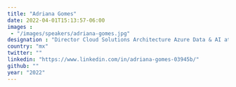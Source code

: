 ```yaml
---
title: "Adriana Gomes"
date: 2022-04-01T15:13:57-06:00
images : 
 - "/images/speakers/adriana-gomes.jpg"
designation : "Director Cloud Solutions Architecture Azure Data & AI at Microsoft"
country: "mx"
twitter: ""
linkedin: "https://www.linkedin.com/in/adriana-gomes-03945b/"
github: ""
year: "2022"
---
```


